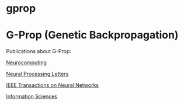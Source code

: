 # gprop
G-Prop (Genetic Backpropagation)
======

Publications about G-Prop:

[Neurocomputing](https://scholar.google.es/citations?view_op=view_citation&hl=es&user=z91L34wAAAAJ&citation_for_view=z91L34wAAAAJ:YsMSGLbcyi4C)

[Neural Processing Letters](https://scholar.google.es/citations?view_op=view_citation&hl=es&user=z91L34wAAAAJ&citation_for_view=z91L34wAAAAJ:ufrVoPGSRksC)

[IEEE Transactions on Neural Networks](https://scholar.google.es/citations?view_op=view_citation&hl=es&user=z91L34wAAAAJ&citation_for_view=z91L34wAAAAJ:u5HHmVD_uO8C)

[Information Sciences](https://scholar.google.es/citations?view_op=view_citation&hl=es&user=z91L34wAAAAJ&citation_for_view=z91L34wAAAAJ:LkGwnXOMwfcC)

